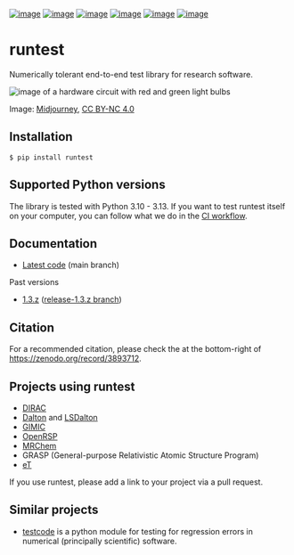 [![image](https://github.com/bast/runtest/workflows/Test/badge.svg)](https://github.com/bast/runtest/actions)
[![image](https://coveralls.io/repos/bast/runtest/badge.png?branch=main)](https://coveralls.io/r/bast/runtest?branch=main)
[![image](https://readthedocs.org/projects/runtest/badge/?version=latest)](http://runtest.readthedocs.io)
[![image](https://img.shields.io/badge/license-%20MPL--v2.0-blue.svg)](LICENSES/MPL-2.0.txt)
[![image](https://zenodo.org/badge/DOI/10.5281/zenodo.1069004.svg)](https://doi.org/10.5281/zenodo.1069004)
[![image](https://badge.fury.io/py/runtest.svg)](https://badge.fury.io/py/runtest)


# runtest

Numerically tolerant end-to-end test library for research software.

![image of a hardware circuit with red and green light bulbs](img/runtest-small.png)

Image: [Midjourney](https://midjourney.com/), [CC BY-NC 4.0](https://creativecommons.org/licenses/by-nc/4.0/legalcode)


## Installation

```
$ pip install runtest
```


## Supported Python versions

The library is tested with Python 3.10 - 3.13.  If you want to test
runtest itself on your computer, you can follow what we do in the [CI
workflow](https://github.com/bast/runtest/blob/main/.github/workflows/test.yml).


## Documentation

- [Latest code](http://runtest.readthedocs.io/en/latest/) (main branch)


Past versions
- [1.3.z](http://runtest.readthedocs.io/en/release-1.3.z/) ([release-1.3.z branch](https://github.com/bast/runtest/tree/release-1.3.z))


## Citation

For a recommended citation, please check the at the bottom-right of
<https://zenodo.org/record/3893712>.


## Projects using runtest

- [DIRAC](http://diracprogram.org)
- [Dalton](http://daltonprogram.org) and [LSDalton](http://daltonprogram.org)
- [GIMIC](https://github.com/qmcurrents/gimic)
- [OpenRSP](http://openrsp.org)
- [MRChem](https://mrchem.readthedocs.io/en/latest/)
- GRASP (General-purpose Relativistic Atomic Structure Program)
- [eT](https://etprogram.org)

If you use runtest, please add a link to your project via a pull
request.


## Similar projects

- [testcode](http://testcode.readthedocs.io) is a python module for
  testing for regression errors in numerical (principally scientific)
  software.
